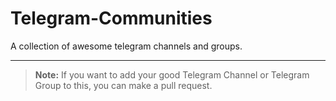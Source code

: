 # Telegram-Communities

A collection of awesome telegram channels and groups.

---

> **Note:** If you want to add your good Telegram Channel or Telegram Group to this, you can make a pull request.
